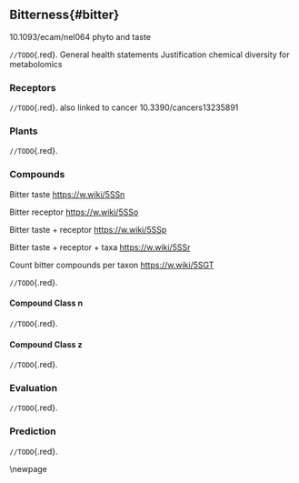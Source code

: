 ## Bitterness{#bitter}


10.1093/ecam/nel064 phyto and taste


`//TODO`{.red}.
General health statements
Justification chemical diversity for metabolomics

### Receptors

`//TODO`{.red}.
also linked to cancer 10.3390/cancers13235891

### Plants

`//TODO`{.red}.

### Compounds

Bitter taste https://w.wiki/5SSn

Bitter receptor https://w.wiki/5SSo

Bitter taste + receptor https://w.wiki/5SSp

Bitter taste + receptor + taxa https://w.wiki/5SSr

Count bitter compounds per taxon https://w.wiki/5SGT

`//TODO`{.red}.

#### Compound Class n 

`//TODO`{.red}.

#### Compound Class z 

`//TODO`{.red}.

### Evaluation

`//TODO`{.red}.

### Prediction

`//TODO`{.red}.

\newpage